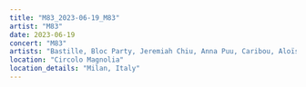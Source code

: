 ```yaml
---
title: "M83_2023-06-19_M83"
artist: "M83"
date: 2023-06-19
concert: "M83"
artists: "Bastille, Bloc Party, Jeremiah Chiu, Anna Puu, Caribou, Aloïse Sauvage, Ada Aik, Caroline Rose, Blonde Redhead, Adriatique, M83, Ay Wing, Apache 207, Angèle, Aavikko, Cosmic Kids, AuST, Azealia Banks, Agat, Rachika Nayar, Baxter Dury"
location: "Circolo Magnolia"
location_details: "Milan, Italy"
---
```

